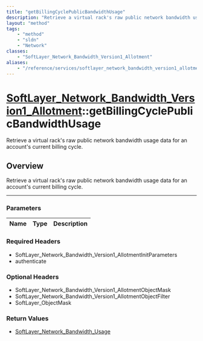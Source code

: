 ```yaml
---
title: "getBillingCyclePublicBandwidthUsage"
description: "Retrieve a virtual rack's raw public network bandwidth usage data for an account's current billing cycle."
layout: "method"
tags:
    - "method"
    - "sldn"
    - "Network"
classes:
    - "SoftLayer_Network_Bandwidth_Version1_Allotment"
aliases:
    - "/reference/services/softlayer_network_bandwidth_version1_allotment/getBillingCyclePublicBandwidthUsage"
---
```

# [SoftLayer_Network_Bandwidth_Version1_Allotment](/reference/services/SoftLayer_Network_Bandwidth_Version1_Allotment)::getBillingCyclePublicBandwidthUsage


Retrieve a virtual rack's raw public network bandwidth usage data for an account's current billing cycle.


## Overview 
Retrieve a virtual rack's raw public network bandwidth usage data for an account's current billing cycle.

-----

### Parameters 
|Name | Type | Description |
| --- | --- | --- |


### Required Headers
* SoftLayer_Network_Bandwidth_Version1_AllotmentInitParameters
* authenticate


### Optional Headers
* SoftLayer_Network_Bandwidth_Version1_AllotmentObjectMask
* SoftLayer_Network_Bandwidth_Version1_AllotmentObjectFilter
* SoftLayer_ObjectMask

### Return Values
* <a href='/reference/datatypes/SoftLayer_Network_Bandwidth_Usage'>SoftLayer_Network_Bandwidth_Usage </a>




